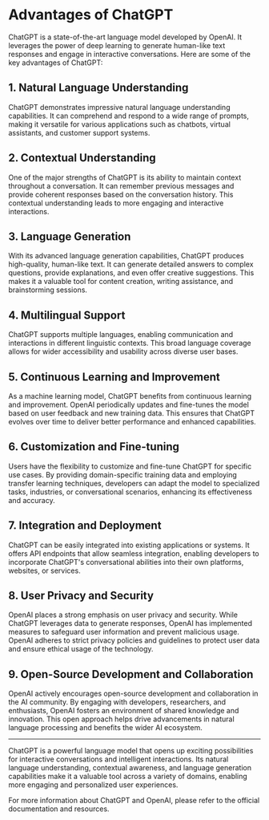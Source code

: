 # Advantages of ChatGPT

ChatGPT is a state-of-the-art language model developed by OpenAI. It leverages the power of deep learning to generate human-like text responses and engage in interactive conversations. Here are some of the key advantages of ChatGPT:

## 1. Natural Language Understanding

ChatGPT demonstrates impressive natural language understanding capabilities. It can comprehend and respond to a wide range of prompts, making it versatile for various applications such as chatbots, virtual assistants, and customer support systems.

## 2. Contextual Understanding

One of the major strengths of ChatGPT is its ability to maintain context throughout a conversation. It can remember previous messages and provide coherent responses based on the conversation history. This contextual understanding leads to more engaging and interactive interactions.

## 3. Language Generation

With its advanced language generation capabilities, ChatGPT produces high-quality, human-like text. It can generate detailed answers to complex questions, provide explanations, and even offer creative suggestions. This makes it a valuable tool for content creation, writing assistance, and brainstorming sessions.

## 4. Multilingual Support

ChatGPT supports multiple languages, enabling communication and interactions in different linguistic contexts. This broad language coverage allows for wider accessibility and usability across diverse user bases.

## 5. Continuous Learning and Improvement

As a machine learning model, ChatGPT benefits from continuous learning and improvement. OpenAI periodically updates and fine-tunes the model based on user feedback and new training data. This ensures that ChatGPT evolves over time to deliver better performance and enhanced capabilities.

## 6. Customization and Fine-tuning

Users have the flexibility to customize and fine-tune ChatGPT for specific use cases. By providing domain-specific training data and employing transfer learning techniques, developers can adapt the model to specialized tasks, industries, or conversational scenarios, enhancing its effectiveness and accuracy.

## 7. Integration and Deployment

ChatGPT can be easily integrated into existing applications or systems. It offers API endpoints that allow seamless integration, enabling developers to incorporate ChatGPT's conversational abilities into their own platforms, websites, or services.

## 8. User Privacy and Security

OpenAI places a strong emphasis on user privacy and security. While ChatGPT leverages data to generate responses, OpenAI has implemented measures to safeguard user information and prevent malicious usage. OpenAI adheres to strict privacy policies and guidelines to protect user data and ensure ethical usage of the technology.

## 9. Open-Source Development and Collaboration

OpenAI actively encourages open-source development and collaboration in the AI community. By engaging with developers, researchers, and enthusiasts, OpenAI fosters an environment of shared knowledge and innovation. This open approach helps drive advancements in natural language processing and benefits the wider AI ecosystem.

---

ChatGPT is a powerful language model that opens up exciting possibilities for interactive conversations and intelligent interactions. Its natural language understanding, contextual awareness, and language generation capabilities make it a valuable tool across a variety of domains, enabling more engaging and personalized user experiences.

For more information about ChatGPT and OpenAI, please refer to the official documentation and resources.
